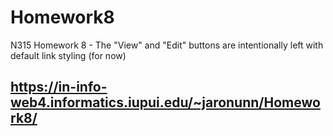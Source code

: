 # Homework8
 N315 Homework 8 -
 The "View" and "Edit" buttons are intentionally left with default link styling (for now)

## https://in-info-web4.informatics.iupui.edu/~jaronunn/Homework8/
